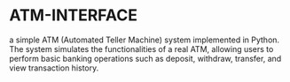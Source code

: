 # ATM-INTERFACE
a simple ATM (Automated Teller Machine) system implemented in Python. The system simulates the functionalities of a real ATM, allowing users to perform basic banking operations such as deposit, withdraw, transfer, and view transaction history.
